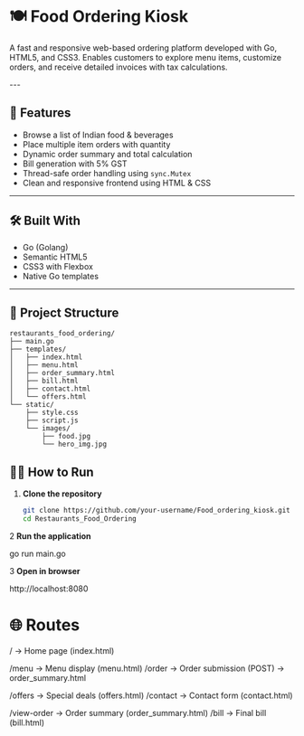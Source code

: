 # 🍽️ Food Ordering Kiosk

<p>
A fast and responsive web-based ordering platform developed with Go, HTML5, and CSS3. Enables customers to explore menu items, customize orders, and receive detailed invoices with tax calculations.
</p>
---

## 🚀 Features

- Browse a list of Indian food & beverages
- Place multiple item orders with quantity
- Dynamic order summary and total calculation
- Bill generation with 5% GST
- Thread-safe order handling using `sync.Mutex`
- Clean and responsive frontend using HTML & CSS

---

## 🛠️ Built With

- Go (Golang)
- Semantic HTML5
- CSS3 with Flexbox
- Native Go templates
---

## 📁 Project Structure


```
restaurants_food_ordering/
├── main.go
├── templates/
│   ├── index.html
│   ├── menu.html
│   ├── order_summary.html
│   ├── bill.html
│   ├── contact.html
│   └── offers.html
└── static/
    ├── style.css
    ├── script.js
    └── images/
        ├── food.jpg
        └── hero_img.jpg
```
## 🧑‍🍳 How to Run

1. **Clone the repository**
   ```bash
   git clone https://github.com/your-username/Food_ordering_kiosk.git
   cd Restaurants_Food_Ordering

2 **Run the application**

go run main.go

3 **Open in browser**

http://localhost:8080


# 🌐 Routes
/ → Home page (index.html)

/menu → Menu display (menu.html)
/order → Order submission (POST) → order_summary.html

/offers → Special deals (offers.html)
/contact → Contact form (contact.html)

/view-order → Order summary (order_summary.html)
/bill → Final bill (bill.html)

